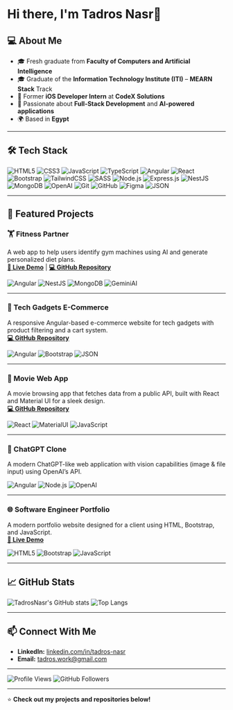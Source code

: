 # Hi there, I'm Tadros Nasr👋

## 💻 About Me
- 🎓 Fresh graduate from **Faculty of Computers and Artificial Intelligence**  
- 🎓 Graduate of the **Information Technology Institute (ITI)** – **MEARN Stack** Track  
- 💼 Former **iOS Developer Intern** at **CodeX Solutions**  
- 🚀 Passionate about **Full-Stack Development** and **AI-powered applications**  
- 🌍 Based in **Egypt**  

---

## 🛠️ Tech Stack

![HTML5](https://img.shields.io/badge/-HTML5-E34F26?style=flat&logo=html5&logoColor=white)
![CSS3](https://img.shields.io/badge/-CSS3-1572B6?style=flat&logo=css3&logoColor=white)
![JavaScript](https://img.shields.io/badge/-JavaScript-F7DF1E?style=flat&logo=javascript&logoColor=black)
![TypeScript](https://img.shields.io/badge/-TypeScript-3178C6?style=flat&logo=typescript&logoColor=white)
![Angular](https://img.shields.io/badge/-Angular-DD0031?style=flat&logo=angular&logoColor=white)
![React](https://img.shields.io/badge/-React-20232A?style=flat&logo=react&logoColor=61DAFB)
![Bootstrap](https://img.shields.io/badge/-Bootstrap-563D7C?style=flat&logo=bootstrap&logoColor=white)
![TailwindCSS](https://img.shields.io/badge/-TailwindCSS-38B2AC?style=flat&logo=tailwind-css&logoColor=white)
![SASS](https://img.shields.io/badge/-SASS-CC6699?style=flat&logo=sass&logoColor=white)
![Node.js](https://img.shields.io/badge/-Node.js-339933?style=flat&logo=node.js&logoColor=white)
![Express.js](https://img.shields.io/badge/-Express.js-000000?style=flat&logo=express&logoColor=white)
![NestJS](https://img.shields.io/badge/-NestJS-E0234E?style=flat&logo=nestjs&logoColor=white)
![MongoDB](https://img.shields.io/badge/-MongoDB-4EA94B?style=flat&logo=mongodb&logoColor=white)
![OpenAI](https://img.shields.io/badge/-OpenAI-412991?style=flat&logo=openai&logoColor=white)
![Git](https://img.shields.io/badge/-Git-F05032?style=flat&logo=git&logoColor=white)
![GitHub](https://img.shields.io/badge/-GitHub-181717?style=flat&logo=github&logoColor=white)
![Figma](https://img.shields.io/badge/-Figma-F24E1E?style=flat&logo=figma&logoColor=white)
![JSON](https://img.shields.io/badge/-JSON-000000?style=flat&logo=json&logoColor=white)

---

## 🚀 Featured Projects

### **🏋️ Fitness Partner**
A web app to help users identify gym machines using AI and generate personalized diet plans.  
[**🔗 Live Demo**](https://fitnesspartner.vercel.app/) | [**💻 GitHub Repository**](https://github.com/Omar9Tarek/Fitness-Partner)  

![Angular](https://img.shields.io/badge/Angular-DD0031?style=for-the-badge&logo=angular&logoColor=white) 
![NestJS](https://img.shields.io/badge/NestJS-E0234E?style=for-the-badge&logo=nestjs&logoColor=white) 
![MongoDB](https://img.shields.io/badge/MongoDB-4EA94B?style=for-the-badge&logo=mongodb&logoColor=white) 
![GeminiAI](https://img.shields.io/badge/AI-000000?style=for-the-badge&logo=google&logoColor=white)

---

### **🛒 Tech Gadgets E-Commerce**
A responsive Angular-based e-commerce website for tech gadgets with product filtering and a cart system.  
[**💻 GitHub Repository**](https://github.com/RadwaMansour1/angular-project) 

![Angular](https://img.shields.io/badge/Angular-DD0031?style=for-the-badge&logo=angular&logoColor=white) 
![Bootstrap](https://img.shields.io/badge/Bootstrap-563D7C?style=for-the-badge&logo=bootstrap&logoColor=white) 
![JSON](https://img.shields.io/badge/JSON-000000?style=for-the-badge&logo=json&logoColor=white)

---

### **🎥 Movie Web App**
A movie browsing app that fetches data from a public API, built with React and Material UI for a sleek design.  
[**💻 GitHub Repository**](https://github.com/TadrosNasr/Movies-React-App)  

![React](https://img.shields.io/badge/React-20232A?style=for-the-badge&logo=react&logoColor=61DAFB) 
![MaterialUI](https://img.shields.io/badge/MUI-007FFF?style=for-the-badge&logo=mui&logoColor=white) 
![JavaScript](https://img.shields.io/badge/JavaScript-F7DF1E?style=for-the-badge&logo=javascript&logoColor=black)

---

### **🤖 ChatGPT Clone**
A modern ChatGPT-like web application with vision capabilities (image & file input) using OpenAI’s API. 

![Angular](https://img.shields.io/badge/Angular-DD0031?style=for-the-badge&logo=angular&logoColor=white) 
![Node.js](https://img.shields.io/badge/Node.js-339933?style=for-the-badge&logo=node.js&logoColor=white) 
![OpenAI](https://img.shields.io/badge/OpenAI-412991?style=for-the-badge&logo=openai&logoColor=white)

---

### **🌐 Software Engineer Portfolio**
A modern portfolio website designed for a client using HTML, Bootstrap, and JavaScript.  
[**🔗 Live Demo**](https://www.menaxmaged.me/)

![HTML5](https://img.shields.io/badge/HTML5-E34F26?style=for-the-badge&logo=html5&logoColor=white) 
![Bootstrap](https://img.shields.io/badge/Bootstrap-563D7C?style=for-the-badge&logo=bootstrap&logoColor=white) 
![JavaScript](https://img.shields.io/badge/JavaScript-F7DF1E?style=for-the-badge&logo=javascript&logoColor=black)


---

## 📈 GitHub Stats
![TadrosNasr's GitHub stats](https://github-readme-stats.vercel.app/api?username=TadrosNasr&show_icons=true&theme=radical)
![Top Langs](https://github-readme-stats.vercel.app/api/top-langs/?username=TadrosNasr&layout=compact&theme=radical)

---

## 📫 Connect With Me
- **LinkedIn:** [linkedin.com/in/tadros-nasr](https://linkedin.com/in/tadros-nasr)  
- **Email:** tadros.work@gmail.com  

---

![Profile Views](https://komarev.com/ghpvc/?username=TadrosNasr&color=blue)
![GitHub Followers](https://img.shields.io/github/followers/TadrosNasr?label=Follow&style=social)

---

⭐ **Check out my projects and repositories below!**

